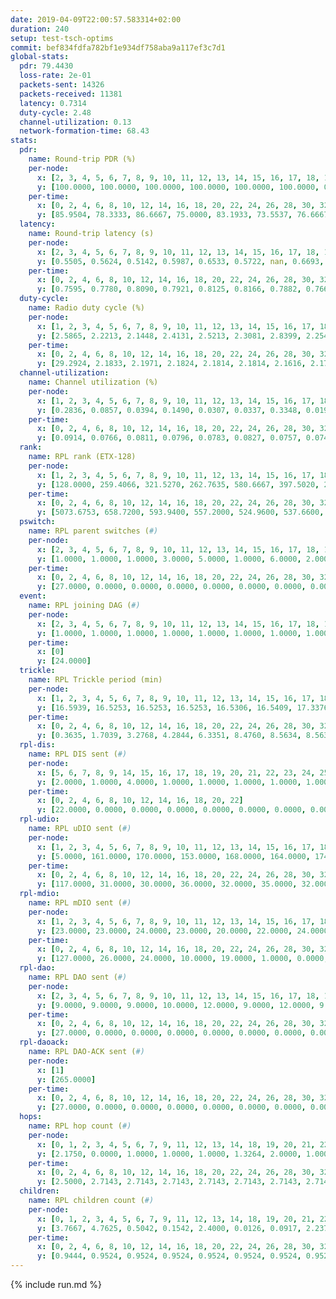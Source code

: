 ```yaml
---
date: 2019-04-09T22:00:57.583314+02:00
duration: 240
setup: test-tsch-optims
commit: bef834fdfa782bf1e934df758aba9a117ef3c7d1
global-stats:
  pdr: 79.4430
  loss-rate: 2e-01
  packets-sent: 14326
  packets-received: 11381
  latency: 0.7314
  duty-cycle: 2.48
  channel-utilization: 0.13
  network-formation-time: 68.43
stats:
  pdr:
    name: Round-trip PDR (%)
    per-node:
      x: [2, 3, 4, 5, 6, 7, 8, 9, 10, 11, 12, 13, 14, 15, 16, 17, 18, 19, 20, 21, 22, 23, 24, 25]
      y: [100.0000, 100.0000, 100.0000, 100.0000, 100.0000, 100.0000, 0.0000, 100.0000, 0.0000, 100.0000, 100.0000, 100.0000, 100.0000, 0.0000, 0.0000, 0.0000, 100.0000, 100.0000, 100.0000, 100.0000, 100.0000, 100.0000, 100.0000, 100.0000]
    per-time:
      x: [0, 2, 4, 6, 8, 10, 12, 14, 16, 18, 20, 22, 24, 26, 28, 30, 32, 34, 36, 38, 40, 42, 44, 46, 48, 50, 52, 54, 56, 58, 60, 62, 64, 66, 68, 70, 72, 74, 76, 78, 80, 82, 84, 86, 88, 90, 92, 94, 96, 98, 100, 102, 104, 106, 108, 110, 112, 114, 116, 118, 120, 122, 124, 126, 128, 130, 132, 134, 136, 138, 140, 142, 144, 146, 148, 150, 152, 154, 156, 158, 160, 162, 164, 166, 168, 170, 172, 174, 176, 178, 180, 182, 184, 186, 188, 190, 192, 194, 196, 198, 200, 202, 204, 206, 208, 210, 212, 214, 216, 218, 220, 222, 224, 226, 228, 230, 232, 234, 236, 238]
      y: [85.9504, 78.3333, 86.6667, 75.0000, 83.1933, 73.5537, 76.6667, 82.5000, 80.8333, 75.0000, 80.8333, 86.6667, 83.3333, 81.6667, 75.0000, 76.6667, 78.3333, 85.0000, 81.6667, 82.5000, 83.3333, 74.1667, 83.3333, 75.0000, 77.5000, 84.1667, 72.5000, 84.1667, 85.0000, 82.5000, 75.0000, 82.5000, 77.5000, 83.3333, 78.3333, 75.0000, 85.8333, 83.3333, 85.8333, 71.6667, 82.5000, 77.5000, 74.1667, 78.3333, 79.1667, 80.0000, 74.1667, 80.8333, 74.1667, 80.8333, 84.1667, 81.6667, 83.3333, 78.3333, 76.6667, 79.1667, 78.3333, 74.1667, 81.6667, 77.5000, 78.3333, 81.6667, 75.0000, 81.6667, 70.8333, 85.8333, 77.5000, 76.6667, 79.1667, 72.5000, 80.8333, 80.0000, 75.8333, 79.1667, 81.6667, 79.1667, 85.8333, 81.6667, 77.5000, 76.6667, 85.8333, 73.3333, 75.0000, 84.1667, 77.5000, 73.3333, 78.3333, 79.1667, 80.8333, 81.6667, 80.8333, 80.0000, 79.1667, 80.8333, 85.0000, 79.1667, 80.0000, 76.6667, 77.5000, 75.8333, 80.0000, 79.1667, 78.3333, 79.1667, 80.8333, 84.1667, 81.6667, 74.1667, 80.8333, 81.6667, 74.1667, 77.5000, 84.1667, 82.5000, 82.5000, 73.3333, 72.5000, 81.6667, 80.8333, 71.1111]
  latency:
    name: Round-trip latency (s)
    per-node:
      x: [2, 3, 4, 5, 6, 7, 8, 9, 10, 11, 12, 13, 14, 15, 16, 17, 18, 19, 20, 21, 22, 23, 24, 25]
      y: [0.5505, 0.5624, 0.5142, 0.5987, 0.6533, 0.5722, nan, 0.6693, nan, 0.7246, 0.6685, 0.7257, 0.7431, nan, nan, nan, 0.8108, 0.7561, 0.8355, 0.8209, 0.8675, 0.9470, 0.9530, 0.8976]
    per-time:
      x: [0, 2, 4, 6, 8, 10, 12, 14, 16, 18, 20, 22, 24, 26, 28, 30, 32, 34, 36, 38, 40, 42, 44, 46, 48, 50, 52, 54, 56, 58, 60, 62, 64, 66, 68, 70, 72, 74, 76, 78, 80, 82, 84, 86, 88, 90, 92, 94, 96, 98, 100, 102, 104, 106, 108, 110, 112, 114, 116, 118, 120, 122, 124, 126, 128, 130, 132, 134, 136, 138, 140, 142, 144, 146, 148, 150, 152, 154, 156, 158, 160, 162, 164, 166, 168, 170, 172, 174, 176, 178, 180, 182, 184, 186, 188, 190, 192, 194, 196, 198, 200, 202, 204, 206, 208, 210, 212, 214, 216, 218, 220, 222, 224, 226, 228, 230, 232, 234, 236, 238]
      y: [0.7595, 0.7780, 0.8090, 0.7921, 0.8125, 0.8166, 0.7882, 0.7663, 0.8033, 0.8242, 0.8331, 0.8102, 0.8242, 0.7567, 0.8048, 0.8055, 0.7589, 0.8076, 0.8230, 0.7682, 0.8106, 0.7905, 0.7957, 0.8144, 0.7871, 0.7920, 0.8248, 0.7903, 0.8268, 0.7890, 0.7950, 0.7656, 0.7502, 0.8061, 0.7964, 0.7964, 0.8081, 0.7837, 0.8098, 0.7585, 0.7647, 0.7441, 0.7251, 0.7154, 0.7480, 0.7436, 0.7363, 0.7541, 0.7324, 0.7132, 0.6938, 0.7475, 0.7430, 0.7568, 0.7218, 0.7075, 0.7231, 0.7091, 0.7420, 0.6964, 0.7338, 0.6888, 0.6925, 0.7108, 0.6918, 0.6829, 0.6938, 0.6846, 0.7071, 0.6766, 0.6935, 0.6821, 0.6897, 0.6850, 0.6934, 0.6751, 0.6806, 0.6929, 0.6796, 0.6714, 0.6800, 0.6602, 0.6724, 0.6895, 0.6661, 0.6986, 0.6741, 0.6744, 0.6891, 0.6668, 0.6894, 0.6894, 0.6814, 0.6815, 0.6652, 0.6627, 0.6971, 0.6827, 0.6464, 0.6726, 0.7169, 0.7128, 0.6968, 0.7297, 0.7278, 0.7142, 0.7363, 0.6879, 0.7388, 0.7058, 0.6695, 0.6750, 0.6763, 0.6702, 0.6600, 0.6664, 0.6633, 0.6746, 0.6891, 0.6671]
  duty-cycle:
    name: Radio duty cycle (%)
    per-node:
      x: [1, 2, 3, 4, 5, 6, 7, 8, 9, 10, 11, 12, 13, 14, 15, 16, 17, 18, 19, 20, 21, 22, 23, 24, 25]
      y: [2.5865, 2.2213, 2.1448, 2.4131, 2.5213, 2.3081, 2.8399, 2.2549, 2.3056, 2.2819, 2.2048, 2.3421, 2.5206, 2.3252, 2.2313, 2.5247, 2.3615, 2.5145, 2.4323, 2.3964, 2.4434, 2.4565, 2.4341, 2.4395, 2.3854]
    per-time:
      x: [0, 2, 4, 6, 8, 10, 12, 14, 16, 18, 20, 22, 24, 26, 28, 30, 32, 34, 36, 38, 40, 42, 44, 46, 48, 50, 52, 54, 56, 58, 60, 62, 64, 66, 68, 70, 72, 74, 76, 78, 80, 82, 84, 86, 88, 90, 92, 94, 96, 98, 100, 102, 104, 106, 108, 110, 112, 114, 116, 118, 120, 122, 124, 126, 128, 130, 132, 134, 136, 138, 140, 142, 144, 146, 148, 150, 152, 154, 156, 158, 160, 162, 164, 166, 168, 170, 172, 174, 176, 178, 180, 182, 184, 186, 188, 190, 192, 194, 196, 198, 200, 202, 204, 206, 208, 210, 212, 214, 216, 218, 220, 222, 224, 226, 228, 230, 232, 234, 236, 238]
      y: [29.2924, 2.1833, 2.1971, 2.1824, 2.1814, 2.1814, 2.1616, 2.1709, 2.6720, 2.7089, 2.8544, 2.8488, 2.1818, 2.1782, 2.2087, 2.1819, 2.1658, 2.1499, 2.1995, 2.1704, 2.1509, 2.1793, 2.1581, 2.1911, 2.1361, 2.1950, 2.1582, 2.1704, 2.2157, 2.1775, 2.1591, 2.1615, 2.1559, 2.1559, 2.1654, 2.1604, 2.1708, 2.1746, 2.1657, 2.1679, 2.1512, 2.1758, 2.1416, 2.1524, 2.1441, 2.1486, 2.1608, 2.1432, 2.1669, 2.1513, 2.1512, 2.1547, 2.1760, 2.1472, 2.1570, 2.1700, 2.1474, 2.1583, 2.1632, 2.1792, 2.1555, 2.1778, 2.1562, 2.1683, 2.1547, 2.1417, 2.1483, 2.1552, 2.1421, 2.1469, 2.1482, 2.1475, 2.1471, 2.1470, 2.1528, 2.1627, 2.1507, 2.1666, 2.1546, 2.1383, 2.1399, 2.1291, 2.1295, 2.1529, 2.1494, 2.1399, 2.1508, 2.1352, 2.1424, 2.1492, 2.1634, 2.1416, 2.1547, 2.1711, 2.1786, 2.1527, 2.1519, 2.1753, 2.1320, 2.1395, 2.1610, 2.1860, 2.1696, 2.1600, 2.1983, 2.1704, 2.1731, 2.1745, 2.1706, 2.1895, 2.1420, 2.1607, 2.1505, 2.1548, 2.1559, 2.1581, 2.1404, 2.1403, 2.1604, 2.1425]
  channel-utilization:
    name: Channel utilization (%)
    per-node:
      x: [1, 2, 3, 4, 5, 6, 7, 8, 9, 10, 11, 12, 13, 14, 15, 16, 17, 18, 19, 20, 21, 22, 23, 24, 25]
      y: [0.2836, 0.0857, 0.0394, 0.1490, 0.0307, 0.0337, 0.3348, 0.0191, 0.0444, 0.0454, 0.0314, 0.0697, 0.1223, 0.0317, 0.0185, 0.1136, 0.0547, 0.1232, 0.0430, 0.0461, 0.0555, 0.0354, 0.0328, 0.0341, 0.0326]
    per-time:
      x: [0, 2, 4, 6, 8, 10, 12, 14, 16, 18, 20, 22, 24, 26, 28, 30, 32, 34, 36, 38, 40, 42, 44, 46, 48, 50, 52, 54, 56, 58, 60, 62, 64, 66, 68, 70, 72, 74, 76, 78, 80, 82, 84, 86, 88, 90, 92, 94, 96, 98, 100, 102, 104, 106, 108, 110, 112, 114, 116, 118, 120, 122, 124, 126, 128, 130, 132, 134, 136, 138, 140, 142, 144, 146, 148, 150, 152, 154, 156, 158, 160, 162, 164, 166, 168, 170, 172, 174, 176, 178, 180, 182, 184, 186, 188, 190, 192, 194, 196, 198, 200, 202, 204, 206, 208, 210, 212, 214, 216, 218, 220, 222, 224, 226, 228, 230, 232, 234, 236, 238]
      y: [0.0914, 0.0766, 0.0811, 0.0796, 0.0783, 0.0827, 0.0757, 0.0747, 0.2781, 0.2446, 0.3891, 0.3066, 0.0802, 0.0807, 0.0915, 0.0804, 0.0747, 0.0698, 0.0874, 0.0776, 0.0713, 0.0809, 0.0726, 0.0847, 0.0656, 0.0850, 0.0740, 0.0785, 0.0952, 0.0827, 0.0759, 0.0754, 0.0729, 0.0744, 0.0762, 0.0757, 0.0782, 0.0805, 0.0781, 0.0781, 0.0706, 0.0777, 0.0669, 0.0694, 0.0686, 0.0700, 0.0739, 0.0692, 0.0753, 0.0705, 0.0706, 0.0706, 0.0779, 0.0704, 0.0727, 0.0783, 0.0694, 0.0751, 0.0768, 0.0781, 0.0705, 0.0779, 0.0733, 0.0752, 0.0714, 0.0690, 0.0691, 0.0718, 0.0680, 0.0703, 0.0703, 0.0719, 0.0712, 0.0702, 0.0721, 0.0745, 0.0708, 0.0754, 0.0719, 0.0678, 0.0680, 0.0655, 0.0652, 0.0737, 0.0707, 0.0675, 0.0719, 0.0667, 0.0708, 0.0723, 0.0764, 0.0697, 0.0721, 0.0778, 0.0777, 0.0687, 0.0716, 0.0781, 0.0641, 0.0659, 0.0729, 0.0799, 0.0745, 0.0718, 0.0836, 0.0755, 0.0751, 0.0771, 0.0756, 0.0803, 0.0658, 0.0730, 0.0679, 0.0695, 0.0717, 0.0722, 0.0681, 0.0687, 0.0733, 0.0662]
  rank:
    name: RPL rank (ETX-128)
    per-node:
      x: [1, 2, 3, 4, 5, 6, 7, 8, 9, 10, 11, 12, 13, 14, 15, 16, 17, 18, 19, 20, 21, 22, 23, 24, 25]
      y: [128.0000, 259.4066, 321.5270, 262.7635, 580.6667, 397.5020, 282.1240, 468.7154, 455.2934, 396.3693, 487.2058, 407.8672, 447.3510, 606.0949, 590.5320, 477.4857, 442.6364, 597.9713, 591.3684, 657.5645, 701.6559, 954.3008, 1034.4881, 1035.8826, 1026.9197]
    per-time:
      x: [0, 2, 4, 6, 8, 10, 12, 14, 16, 18, 20, 22, 24, 26, 28, 30, 32, 34, 36, 38, 40, 42, 44, 46, 48, 50, 52, 54, 56, 58, 60, 62, 64, 66, 68, 70, 72, 74, 76, 78, 80, 82, 84, 86, 88, 90, 92, 94, 96, 98, 100, 102, 104, 106, 108, 110, 112, 114, 116, 118, 120, 122, 124, 126, 128, 130, 132, 134, 136, 138, 140, 142, 144, 146, 148, 150, 152, 154, 156, 158, 160, 162, 164, 166, 168, 170, 172, 174, 176, 178, 180, 182, 184, 186, 188, 190, 192, 194, 196, 198, 200, 202, 204, 206, 208, 210, 212, 214, 216, 218, 220, 222, 224, 226, 228, 230, 232, 234, 236, 238]
      y: [5073.6753, 658.7200, 593.9400, 557.2000, 524.9600, 537.6600, 540.3800, 524.7000, 520.7200, 295.7397, 304.7651, 313.3921, 429.8649, 505.0600, 520.9038, 525.9020, 523.5600, 511.6400, 509.2800, 511.6400, 514.5882, 506.3333, 510.7800, 495.2200, 509.6154, 526.1800, 529.5800, 529.2600, 552.4314, 595.1346, 578.6154, 545.1800, 534.4800, 533.8269, 532.6471, 537.5600, 544.3725, 542.8800, 541.5490, 523.9020, 504.2037, 498.8654, 479.9200, 479.6200, 488.6471, 489.3400, 506.6481, 501.7059, 500.6863, 470.3922, 452.4400, 453.2400, 457.0400, 462.7647, 467.1961, 461.4038, 453.1765, 464.0392, 458.6200, 462.1176, 479.4800, 485.2200, 499.3019, 496.2075, 483.2200, 465.1509, 449.3000, 452.1200, 453.9400, 451.0400, 455.4615, 464.0392, 456.8627, 454.0980, 452.0392, 457.1800, 463.7400, 461.1765, 454.7000, 452.4800, 456.3800, 454.0980, 446.8000, 456.8627, 455.0392, 445.5800, 451.6800, 445.2600, 434.3077, 429.6600, 428.3922, 433.6400, 467.9000, 492.8269, 490.4800, 485.9000, 500.0577, 494.1961, 508.3725, 504.4314, 509.0962, 494.1765, 507.4906, 496.1373, 477.6154, 475.2745, 471.1200, 462.9020, 459.8600, 471.4423, 455.6863, 457.8824, 457.8200, 453.8800, 456.3333, 460.3922, 454.0189, 452.8491, 442.7059, 444.9400]
  pswitch:
    name: RPL parent switches (#)
    per-node:
      x: [2, 3, 4, 5, 6, 7, 8, 9, 10, 11, 12, 13, 14, 15, 16, 17, 18, 19, 20, 21, 22, 23, 24, 25]
      y: [1.0000, 1.0000, 1.0000, 3.0000, 5.0000, 1.0000, 6.0000, 2.0000, 1.0000, 3.0000, 1.0000, 5.0000, 13.0000, 10.0000, 5.0000, 2.0000, 4.0000, 7.0000, 8.0000, 7.0000, 6.0000, 12.0000, 7.0000, 9.0000]
    per-time:
      x: [0, 2, 4, 6, 8, 10, 12, 14, 16, 18, 20, 22, 24, 26, 28, 30, 32, 34, 36, 38, 40, 42, 44, 46, 48, 50, 52, 54, 56, 58, 60, 62, 64, 66, 68, 70, 72, 74, 76, 78, 80, 82, 84, 86, 88, 90, 92, 94, 96, 98, 100, 102, 104, 106, 108, 110, 112, 114, 116, 118, 120, 122, 124, 126, 128, 130, 132, 134, 136, 138, 140, 142, 144, 146, 148, 150, 152, 154, 156, 158, 160, 162, 164, 166, 168, 170, 172, 174, 176, 178, 180, 182, 184, 186, 188, 190, 192, 194, 196, 198, 200, 202, 204, 206, 208, 210, 212, 214, 216, 218, 220, 222, 224, 226, 228, 230, 232, 234, 236]
      y: [27.0000, 0.0000, 0.0000, 0.0000, 0.0000, 0.0000, 0.0000, 0.0000, 0.0000, 0.0000, 0.0000, 1.0000, 0.0000, 0.0000, 2.0000, 1.0000, 0.0000, 0.0000, 0.0000, 0.0000, 1.0000, 1.0000, 0.0000, 0.0000, 2.0000, 0.0000, 0.0000, 0.0000, 1.0000, 2.0000, 2.0000, 0.0000, 0.0000, 2.0000, 1.0000, 0.0000, 1.0000, 0.0000, 1.0000, 1.0000, 4.0000, 2.0000, 0.0000, 0.0000, 1.0000, 0.0000, 4.0000, 1.0000, 1.0000, 1.0000, 0.0000, 0.0000, 0.0000, 1.0000, 1.0000, 2.0000, 1.0000, 1.0000, 0.0000, 1.0000, 0.0000, 0.0000, 3.0000, 3.0000, 0.0000, 3.0000, 0.0000, 0.0000, 0.0000, 0.0000, 2.0000, 1.0000, 1.0000, 1.0000, 1.0000, 0.0000, 0.0000, 1.0000, 0.0000, 0.0000, 0.0000, 1.0000, 0.0000, 1.0000, 1.0000, 0.0000, 0.0000, 0.0000, 2.0000, 0.0000, 1.0000, 0.0000, 0.0000, 2.0000, 0.0000, 0.0000, 1.0000, 2.0000, 1.0000, 1.0000, 2.0000, 1.0000, 3.0000, 1.0000, 2.0000, 1.0000, 0.0000, 1.0000, 0.0000, 2.0000, 1.0000, 1.0000, 0.0000, 0.0000, 1.0000, 1.0000, 3.0000, 3.0000, 1.0000]
  event:
    name: RPL joining DAG (#)
    per-node:
      x: [2, 3, 4, 5, 6, 7, 8, 9, 10, 11, 12, 13, 14, 15, 16, 17, 18, 19, 20, 21, 22, 23, 24, 25]
      y: [1.0000, 1.0000, 1.0000, 1.0000, 1.0000, 1.0000, 1.0000, 1.0000, 1.0000, 1.0000, 1.0000, 1.0000, 1.0000, 1.0000, 1.0000, 1.0000, 1.0000, 1.0000, 1.0000, 1.0000, 1.0000, 1.0000, 1.0000, 1.0000]
    per-time:
      x: [0]
      y: [24.0000]
  trickle:
    name: RPL Trickle period (min)
    per-node:
      x: [1, 2, 3, 4, 5, 6, 7, 8, 9, 10, 11, 12, 13, 14, 15, 16, 17, 18, 19, 20, 21, 22, 23, 24, 25]
      y: [16.5939, 16.5253, 16.5253, 16.5253, 16.5306, 16.5409, 17.3376, 16.4784, 16.5293, 16.5253, 16.4660, 16.5253, 16.5409, 16.5748, 16.5596, 16.5406, 16.5290, 16.5370, 16.4774, 16.5497, 16.5460, 16.5422, 16.1402, 16.5460, 16.5534]
    per-time:
      x: [0, 2, 4, 6, 8, 10, 12, 14, 16, 18, 20, 22, 24, 26, 28, 30, 32, 34, 36, 38, 40, 42, 44, 46, 48, 50, 52, 54, 56, 58, 60, 62, 64, 66, 68, 70, 72, 74, 76, 78, 80, 82, 84, 86, 88, 90, 92, 94, 96, 98, 100, 102, 104, 106, 108, 110, 112, 114, 116, 118, 120, 122, 124, 126, 128, 130, 132, 134, 136, 138, 140, 142, 144, 146, 148, 150, 152, 154, 156, 158, 160, 162, 164, 166, 168, 170, 172, 174, 176, 178, 180, 182, 184, 186, 188, 190, 192, 194, 196, 198, 200, 202, 204, 206, 208, 210, 212, 214, 216, 218, 220, 222, 224, 226, 228, 230, 232, 234, 236, 238]
      y: [0.3635, 1.7039, 3.2768, 4.2844, 6.3351, 8.4760, 8.5634, 8.5634, 8.7381, 17.4384, 17.4442, 17.4435, 17.3582, 17.4763, 17.4763, 17.4763, 17.4763, 17.4763, 17.4763, 17.4763, 17.4763, 17.4763, 17.4763, 17.4763, 17.4763, 17.4763, 17.4763, 17.4763, 17.4763, 17.4763, 17.4763, 17.4763, 17.4763, 17.4763, 17.4763, 17.4763, 17.4763, 17.4763, 17.4763, 17.4763, 17.4763, 17.4763, 17.4763, 17.4763, 17.4763, 17.4763, 17.4763, 17.4763, 17.4763, 17.4763, 17.4763, 17.4763, 17.4763, 17.4763, 17.4763, 17.4763, 17.4763, 17.4763, 17.4763, 17.4763, 17.4763, 17.4763, 17.4763, 17.4763, 17.4763, 17.4763, 17.4763, 17.4763, 17.4763, 17.4763, 17.4763, 17.4763, 17.4763, 17.4763, 17.4763, 17.4763, 17.4763, 17.4763, 17.4763, 17.4763, 17.4763, 17.4763, 17.4763, 17.4763, 17.4763, 17.4763, 17.4763, 17.4763, 17.4763, 17.4763, 17.4763, 17.4763, 17.4763, 17.4763, 17.4763, 17.4763, 17.4763, 17.4763, 17.4763, 17.4763, 17.4763, 17.4763, 17.4763, 17.4763, 17.4763, 17.4763, 17.4763, 17.4763, 17.4763, 17.4763, 17.4763, 17.4763, 17.4763, 17.4763, 17.4763, 17.4763, 17.4763, 17.4763, 17.4763, 17.4763]
  rpl-dis:
    name: RPL DIS sent (#)
    per-node:
      x: [5, 6, 7, 8, 9, 14, 15, 16, 17, 18, 19, 20, 21, 22, 23, 24, 25]
      y: [2.0000, 1.0000, 4.0000, 1.0000, 1.0000, 1.0000, 1.0000, 1.0000, 1.0000, 2.0000, 1.0000, 1.0000, 2.0000, 1.0000, 2.0000, 2.0000, 2.0000]
    per-time:
      x: [0, 2, 4, 6, 8, 10, 12, 14, 16, 18, 20, 22]
      y: [22.0000, 0.0000, 0.0000, 0.0000, 0.0000, 0.0000, 0.0000, 0.0000, 0.0000, 1.0000, 0.0000, 3.0000]
  rpl-udio:
    name: RPL uDIO sent (#)
    per-node:
      x: [1, 2, 3, 4, 5, 6, 7, 8, 9, 10, 11, 12, 13, 14, 15, 16, 17, 18, 19, 20, 21, 22, 23, 24, 25]
      y: [5.0000, 161.0000, 170.0000, 153.0000, 168.0000, 164.0000, 174.0000, 179.0000, 166.0000, 174.0000, 164.0000, 165.0000, 175.0000, 177.0000, 175.0000, 174.0000, 167.0000, 163.0000, 167.0000, 176.0000, 162.0000, 170.0000, 167.0000, 161.0000, 169.0000]
    per-time:
      x: [0, 2, 4, 6, 8, 10, 12, 14, 16, 18, 20, 22, 24, 26, 28, 30, 32, 34, 36, 38, 40, 42, 44, 46, 48, 50, 52, 54, 56, 58, 60, 62, 64, 66, 68, 70, 72, 74, 76, 78, 80, 82, 84, 86, 88, 90, 92, 94, 96, 98, 100, 102, 104, 106, 108, 110, 112, 114, 116, 118, 120, 122, 124, 126, 128, 130, 132, 134, 136, 138, 140, 142, 144, 146, 148, 150, 152, 154, 156, 158, 160, 162, 164, 166, 168, 170, 172, 174, 176, 178, 180, 182, 184, 186, 188, 190, 192, 194, 196, 198, 200, 202, 204, 206, 208, 210, 212, 214, 216, 218, 220, 222, 224, 226, 228, 230, 232, 234, 236, 238, 240]
      y: [117.0000, 31.0000, 30.0000, 36.0000, 32.0000, 35.0000, 32.0000, 31.0000, 33.0000, 42.0000, 32.0000, 34.0000, 29.0000, 36.0000, 31.0000, 37.0000, 32.0000, 33.0000, 32.0000, 30.0000, 32.0000, 28.0000, 29.0000, 36.0000, 37.0000, 38.0000, 31.0000, 28.0000, 37.0000, 35.0000, 36.0000, 31.0000, 35.0000, 37.0000, 33.0000, 32.0000, 32.0000, 36.0000, 32.0000, 29.0000, 34.0000, 29.0000, 33.0000, 29.0000, 35.0000, 31.0000, 35.0000, 35.0000, 33.0000, 31.0000, 35.0000, 35.0000, 32.0000, 34.0000, 36.0000, 33.0000, 32.0000, 36.0000, 31.0000, 35.0000, 31.0000, 29.0000, 41.0000, 32.0000, 38.0000, 33.0000, 34.0000, 33.0000, 32.0000, 36.0000, 32.0000, 33.0000, 35.0000, 33.0000, 32.0000, 29.0000, 36.0000, 33.0000, 34.0000, 33.0000, 30.0000, 32.0000, 33.0000, 33.0000, 30.0000, 34.0000, 32.0000, 30.0000, 35.0000, 30.0000, 35.0000, 32.0000, 38.0000, 31.0000, 39.0000, 37.0000, 32.0000, 36.0000, 31.0000, 38.0000, 32.0000, 34.0000, 29.0000, 32.0000, 29.0000, 34.0000, 32.0000, 33.0000, 34.0000, 31.0000, 27.0000, 32.0000, 35.0000, 32.0000, 33.0000, 33.0000, 31.0000, 32.0000, 30.0000, 29.0000, 2.0000]
  rpl-mdio:
    name: RPL mDIO sent (#)
    per-node:
      x: [1, 2, 3, 4, 5, 6, 7, 8, 9, 10, 11, 12, 13, 14, 15, 16, 17, 18, 19, 20, 21, 22, 23, 24, 25]
      y: [23.0000, 23.0000, 24.0000, 23.0000, 20.0000, 22.0000, 24.0000, 21.0000, 21.0000, 23.0000, 22.0000, 21.0000, 23.0000, 20.0000, 21.0000, 20.0000, 21.0000, 20.0000, 21.0000, 22.0000, 20.0000, 20.0000, 26.0000, 21.0000, 21.0000]
    per-time:
      x: [0, 2, 4, 6, 8, 10, 12, 14, 16, 18, 20, 22, 24, 26, 28, 30, 32, 34, 36, 38, 40, 42, 44, 46, 48, 50, 52, 54, 56, 58, 60, 62, 64, 66, 68, 70, 72, 74, 76, 78, 80, 82, 84, 86, 88, 90, 92, 94, 96, 98, 100, 102, 104, 106, 108, 110, 112, 114, 116, 118, 120, 122, 124, 126, 128, 130, 132, 134, 136, 138, 140, 142, 144, 146, 148, 150, 152, 154, 156, 158, 160, 162, 164, 166, 168, 170, 172, 174, 176, 178, 180, 182, 184, 186, 188, 190, 192, 194, 196, 198, 200, 202, 204, 206, 208, 210, 212, 214, 216, 218, 220, 222, 224, 226, 228, 230, 232, 234, 236, 238]
      y: [127.0000, 26.0000, 24.0000, 10.0000, 19.0000, 1.0000, 0.0000, 15.0000, 10.0000, 1.0000, 1.0000, 0.0000, 0.0000, 1.0000, 5.0000, 5.0000, 6.0000, 6.0000, 0.0000, 1.0000, 0.0000, 1.0000, 3.0000, 6.0000, 5.0000, 7.0000, 4.0000, 0.0000, 0.0000, 0.0000, 1.0000, 6.0000, 6.0000, 5.0000, 5.0000, 1.0000, 1.0000, 0.0000, 0.0000, 2.0000, 6.0000, 5.0000, 5.0000, 6.0000, 0.0000, 1.0000, 0.0000, 0.0000, 3.0000, 5.0000, 5.0000, 7.0000, 4.0000, 0.0000, 1.0000, 0.0000, 0.0000, 4.0000, 4.0000, 5.0000, 7.0000, 4.0000, 0.0000, 0.0000, 1.0000, 1.0000, 6.0000, 8.0000, 5.0000, 2.0000, 1.0000, 0.0000, 2.0000, 0.0000, 1.0000, 8.0000, 4.0000, 5.0000, 7.0000, 0.0000, 0.0000, 0.0000, 0.0000, 2.0000, 8.0000, 4.0000, 6.0000, 4.0000, 0.0000, 1.0000, 0.0000, 0.0000, 6.0000, 4.0000, 7.0000, 6.0000, 1.0000, 1.0000, 0.0000, 0.0000, 1.0000, 5.0000, 9.0000, 2.0000, 4.0000, 3.0000, 0.0000, 1.0000, 0.0000, 7.0000, 4.0000, 3.0000, 5.0000, 5.0000, 0.0000, 1.0000, 0.0000, 0.0000, 3.0000, 6.0000]
  rpl-dao:
    name: RPL DAO sent (#)
    per-node:
      x: [2, 3, 4, 5, 6, 7, 8, 9, 10, 11, 12, 13, 14, 15, 16, 17, 18, 19, 20, 21, 22, 23, 24, 25]
      y: [9.0000, 9.0000, 9.0000, 10.0000, 12.0000, 9.0000, 12.0000, 9.0000, 9.0000, 10.0000, 9.0000, 11.0000, 14.0000, 15.0000, 11.0000, 9.0000, 10.0000, 13.0000, 13.0000, 11.0000, 12.0000, 14.0000, 13.0000, 12.0000]
    per-time:
      x: [0, 2, 4, 6, 8, 10, 12, 14, 16, 18, 20, 22, 24, 26, 28, 30, 32, 34, 36, 38, 40, 42, 44, 46, 48, 50, 52, 54, 56, 58, 60, 62, 64, 66, 68, 70, 72, 74, 76, 78, 80, 82, 84, 86, 88, 90, 92, 94, 96, 98, 100, 102, 104, 106, 108, 110, 112, 114, 116, 118, 120, 122, 124, 126, 128, 130, 132, 134, 136, 138, 140, 142, 144, 146, 148, 150, 152, 154, 156, 158, 160, 162, 164, 166, 168, 170, 172, 174, 176, 178, 180, 182, 184, 186, 188, 190, 192, 194, 196, 198, 200, 202, 204, 206, 208, 210, 212, 214, 216, 218, 220, 222, 224, 226, 228, 230, 232, 234, 236]
      y: [27.0000, 0.0000, 0.0000, 0.0000, 0.0000, 0.0000, 0.0000, 0.0000, 0.0000, 1.0000, 0.0000, 1.0000, 0.0000, 0.0000, 23.0000, 1.0000, 0.0000, 0.0000, 0.0000, 0.0000, 1.0000, 1.0000, 0.0000, 1.0000, 2.0000, 1.0000, 0.0000, 0.0000, 15.0000, 5.0000, 2.0000, 0.0000, 0.0000, 2.0000, 1.0000, 1.0000, 2.0000, 1.0000, 1.0000, 1.0000, 4.0000, 2.0000, 9.0000, 3.0000, 1.0000, 1.0000, 4.0000, 1.0000, 1.0000, 2.0000, 1.0000, 1.0000, 0.0000, 1.0000, 3.0000, 2.0000, 4.0000, 7.0000, 0.0000, 3.0000, 2.0000, 0.0000, 3.0000, 4.0000, 2.0000, 4.0000, 0.0000, 1.0000, 1.0000, 0.0000, 3.0000, 6.0000, 1.0000, 1.0000, 2.0000, 2.0000, 1.0000, 3.0000, 1.0000, 3.0000, 2.0000, 1.0000, 0.0000, 2.0000, 1.0000, 7.0000, 2.0000, 0.0000, 1.0000, 3.0000, 1.0000, 2.0000, 1.0000, 3.0000, 3.0000, 1.0000, 1.0000, 2.0000, 2.0000, 5.0000, 5.0000, 2.0000, 2.0000, 2.0000, 2.0000, 2.0000, 0.0000, 2.0000, 3.0000, 2.0000, 2.0000, 1.0000, 0.0000, 2.0000, 5.0000, 4.0000, 3.0000, 5.0000, 1.0000]
  rpl-daoack:
    name: RPL DAO-ACK sent (#)
    per-node:
      x: [1]
      y: [265.0000]
    per-time:
      x: [0, 2, 4, 6, 8, 10, 12, 14, 16, 18, 20, 22, 24, 26, 28, 30, 32, 34, 36, 38, 40, 42, 44, 46, 48, 50, 52, 54, 56, 58, 60, 62, 64, 66, 68, 70, 72, 74, 76, 78, 80, 82, 84, 86, 88, 90, 92, 94, 96, 98, 100, 102, 104, 106, 108, 110, 112, 114, 116, 118, 120, 122, 124, 126, 128, 130, 132, 134, 136, 138, 140, 142, 144, 146, 148, 150, 152, 154, 156, 158, 160, 162, 164, 166, 168, 170, 172, 174, 176, 178, 180, 182, 184, 186, 188, 190, 192, 194, 196, 198, 200, 202, 204, 206, 208, 210, 212, 214, 216, 218, 220, 222, 224, 226, 228, 230, 232, 234, 236]
      y: [27.0000, 0.0000, 0.0000, 0.0000, 0.0000, 0.0000, 0.0000, 0.0000, 0.0000, 1.0000, 0.0000, 1.0000, 0.0000, 0.0000, 23.0000, 1.0000, 0.0000, 0.0000, 0.0000, 0.0000, 1.0000, 1.0000, 0.0000, 1.0000, 2.0000, 1.0000, 0.0000, 0.0000, 15.0000, 5.0000, 2.0000, 0.0000, 0.0000, 2.0000, 1.0000, 1.0000, 2.0000, 1.0000, 1.0000, 1.0000, 4.0000, 2.0000, 9.0000, 3.0000, 1.0000, 1.0000, 4.0000, 1.0000, 1.0000, 2.0000, 1.0000, 1.0000, 0.0000, 1.0000, 3.0000, 2.0000, 4.0000, 7.0000, 0.0000, 3.0000, 2.0000, 0.0000, 3.0000, 4.0000, 2.0000, 4.0000, 0.0000, 1.0000, 1.0000, 0.0000, 3.0000, 6.0000, 1.0000, 1.0000, 2.0000, 2.0000, 1.0000, 3.0000, 1.0000, 3.0000, 2.0000, 1.0000, 0.0000, 2.0000, 1.0000, 7.0000, 2.0000, 0.0000, 1.0000, 3.0000, 1.0000, 2.0000, 1.0000, 3.0000, 3.0000, 1.0000, 1.0000, 2.0000, 2.0000, 5.0000, 5.0000, 2.0000, 2.0000, 2.0000, 2.0000, 2.0000, 0.0000, 2.0000, 3.0000, 2.0000, 2.0000, 1.0000, 0.0000, 2.0000, 5.0000, 4.0000, 3.0000, 5.0000, 1.0000]
  hops:
    name: RPL hop count (#)
    per-node:
      x: [0, 1, 2, 3, 4, 5, 6, 7, 9, 11, 12, 13, 14, 18, 19, 20, 21, 22, 23, 24, 25]
      y: [2.1750, 0.0000, 1.0000, 1.0000, 1.0000, 1.3264, 2.0000, 1.0000, 2.3583, 2.7250, 2.0000, 2.0000, 3.1750, 2.9292, 3.1667, 3.2792, 3.1757, 3.4268, 4.0377, 3.9665, 4.0251]
    per-time:
      x: [0, 2, 4, 6, 8, 10, 12, 14, 16, 18, 20, 22, 24, 26, 28, 30, 32, 34, 36, 38, 40, 42, 44, 46, 48, 50, 52, 54, 56, 58, 60, 62, 64, 66, 68, 70, 72, 74, 76, 78, 80, 82, 84, 86, 88, 90, 92, 94, 96, 98, 100, 102, 104, 106, 108, 110, 112, 114, 116, 118, 120, 122, 124, 126, 128, 130, 132, 134, 136, 138, 140, 142, 144, 146, 148, 150, 152, 154, 156, 158, 160, 162, 164, 166, 168, 170, 172, 174, 176, 178, 180, 182, 184, 186, 188, 190, 192, 194, 196, 198, 200, 202, 204, 206, 208, 210, 212, 214, 216, 218, 220, 222, 224, 226, 228, 230, 232, 234, 236, 238]
      y: [2.5000, 2.7143, 2.7143, 2.7143, 2.7143, 2.7143, 2.7143, 2.7143, 2.7143, 2.7143, 2.7143, 2.6905, 2.6667, 2.6667, 2.6905, 2.7143, 2.7143, 2.7143, 2.7143, 2.7143, 2.7143, 2.4762, 2.4286, 2.4286, 2.4286, 2.4762, 2.4762, 2.4762, 2.4524, 2.4286, 2.4286, 2.3810, 2.3810, 2.4048, 2.4286, 2.4286, 2.4762, 2.4762, 2.4762, 2.3333, 2.1667, 2.1667, 2.1429, 2.1429, 2.1429, 2.1429, 2.1667, 2.1429, 2.3571, 2.3095, 2.2857, 2.2857, 2.2857, 2.2857, 2.2857, 2.2857, 2.2857, 2.2857, 2.2857, 2.2857, 2.2857, 2.2857, 2.2857, 2.2857, 2.2857, 2.2857, 2.2381, 2.2381, 2.2381, 2.2381, 2.2381, 2.2381, 2.2381, 2.2381, 2.2381, 2.2381, 2.2381, 2.2381, 2.2381, 2.2381, 2.2381, 2.2381, 2.2381, 2.2381, 2.2381, 2.2381, 2.2381, 2.2381, 2.2381, 2.2381, 2.2381, 2.2381, 2.2381, 2.2381, 2.2381, 2.2381, 2.2381, 2.3333, 2.3810, 2.3810, 2.3810, 2.3571, 2.3333, 2.5238, 2.4286, 2.4286, 2.4286, 2.3810, 2.3810, 2.3333, 2.2857, 2.2381, 2.2381, 2.2381, 2.2381, 2.2381, 2.2381, 2.2381, 2.2381, 2.2381]
  children:
    name: RPL children count (#)
    per-node:
      x: [0, 1, 2, 3, 4, 5, 6, 7, 9, 11, 12, 13, 14, 18, 19, 20, 21, 22, 23, 24, 25]
      y: [3.7667, 4.7625, 0.5042, 0.1542, 2.4000, 0.0126, 0.0917, 2.2375, 0.3833, 0.0000, 0.4542, 1.1750, 0.0000, 2.5625, 0.2833, 0.4000, 0.6611, 0.0628, 0.0000, 0.0669, 0.0000]
    per-time:
      x: [0, 2, 4, 6, 8, 10, 12, 14, 16, 18, 20, 22, 24, 26, 28, 30, 32, 34, 36, 38, 40, 42, 44, 46, 48, 50, 52, 54, 56, 58, 60, 62, 64, 66, 68, 70, 72, 74, 76, 78, 80, 82, 84, 86, 88, 90, 92, 94, 96, 98, 100, 102, 104, 106, 108, 110, 112, 114, 116, 118, 120, 122, 124, 126, 128, 130, 132, 134, 136, 138, 140, 142, 144, 146, 148, 150, 152, 154, 156, 158, 160, 162, 164, 166, 168, 170, 172, 174, 176, 178, 180, 182, 184, 186, 188, 190, 192, 194, 196, 198, 200, 202, 204, 206, 208, 210, 212, 214, 216, 218, 220, 222, 224, 226, 228, 230, 232, 234, 236, 238]
      y: [0.9444, 0.9524, 0.9524, 0.9524, 0.9524, 0.9524, 0.9524, 0.9524, 0.9524, 0.9524, 0.9524, 0.9524, 0.9524, 0.9524, 0.9524, 0.9524, 0.9524, 0.9524, 0.9524, 0.9524, 0.9524, 0.9524, 0.9524, 0.9524, 0.9524, 0.9524, 0.9524, 0.9524, 0.9524, 0.9524, 0.9524, 0.9524, 0.9524, 0.9524, 0.9524, 0.9524, 0.9524, 0.9524, 0.9524, 0.9524, 0.9524, 0.9524, 0.9524, 0.9524, 0.9524, 0.9524, 0.9524, 0.9524, 0.9524, 0.9524, 0.9524, 0.9524, 0.9524, 0.9524, 0.9524, 0.9524, 0.9524, 0.9524, 0.9524, 0.9524, 0.9524, 0.9524, 0.9524, 0.9524, 0.9524, 0.9524, 0.9524, 0.9524, 0.9524, 0.9524, 0.9524, 0.9524, 0.9524, 0.9524, 0.9524, 0.9524, 0.9524, 0.9524, 0.9524, 0.9524, 0.9524, 0.9524, 0.9524, 0.9524, 0.9524, 0.9524, 0.9524, 0.9524, 0.9524, 0.9524, 0.9524, 0.9524, 0.9524, 0.9524, 0.9524, 0.9524, 0.9524, 0.9524, 0.9524, 0.9524, 0.9524, 0.9524, 0.9524, 0.9524, 0.9524, 0.9524, 0.9524, 0.9524, 0.9524, 0.9524, 0.9524, 0.9524, 0.9524, 0.9524, 0.9524, 0.9524, 0.9524, 0.9524, 0.9524, 0.9524]
---
```


{% include run.md %}
